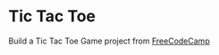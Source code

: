 # Tic Tac Toe
Build a Tic Tac Toe Game project from [FreeCodeCamp](https://www.freecodecamp.com/challenges/build-a-tic-tac-toe-game)
